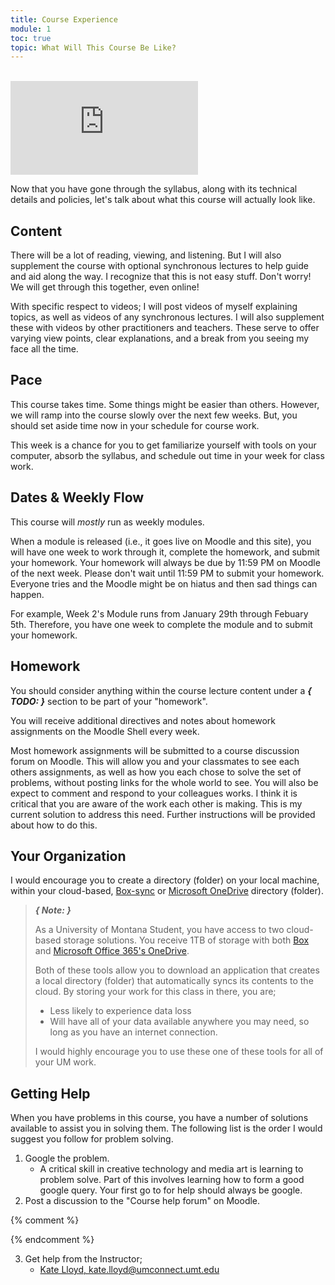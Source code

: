 ```yaml
---
title: Course Experience
module: 1
toc: true
topic: What Will This Course Be Like?
---
```



<br />

<div class="embed-responsive embed-responsive-16by9"><iframe class="embed-responsive-item" src="https://www.youtube.com/embed/M_-cOqGJrps" frameborder="0" allow="accelerometer; autoplay; encrypted-media; gyroscope; picture-in-picture" allowfullscreen></iframe></div>


Now that you have gone through the syllabus, along with its technical details and policies, let's talk about what this course will actually look like.

## Content

There will be a lot of reading, viewing, and listening.  But I will also supplement the course with optional synchronous lectures to help guide and aid along the way. I recognize that this is not easy stuff.  Don't worry! We will get through this together, even online!

With specific respect to videos; I will post videos of myself explaining topics, as well as videos of any synchronous lectures. I will also supplement these with videos by other practitioners and teachers. These serve to offer varying view points, clear explanations, and a break from you seeing my face all the time.


## Pace

This course takes time. Some things might be easier than others.  However, we will ramp into the course slowly over the next few weeks. But, you should set aside time now in your schedule for course work.

This week is a chance for you to get familiarize yourself with tools on your computer, absorb the syllabus, and schedule out time in your week for class work.


## Dates & Weekly Flow

This course will _mostly_ run as weekly modules.

When a module is released (i.e., it goes live on Moodle and this site), you will have one week to work through it, complete the homework, and submit your homework. Your homework will always be due by 11:59 PM on Moodle <!-- {{ site.data.course.module-week-day }} --> of the next week.  Please don't wait until 11:59 PM to submit your homework.  Everyone tries and the Moodle might be on hiatus and then sad things can happen.

For example, Week 2's Module runs from January 29th through Febuary 5th<!-- {{ site.data.course.module-week-day }} to {{ site.data.course.module-week-day }}, {{ site.data.dates[2][0] }} -->. Therefore, you have one week <!--through next {{ site.data.course.module-week-day }}, {{ site.data.dates[2][1] }} --> to complete the module and to submit your homework. <!-- Week 3 will likewise open {{ site.data.course.module-week-day }} and run {{ site.data.dates[3][0] }} -->


## Homework

You should consider anything within the course lecture content under a **_{ TODO: }_** section to be part of your "homework".

You will receive additional directives and notes about homework assignments on the Moodle Shell every week.

Most homework assignments will be submitted to a course discussion forum on Moodle. This will allow you and your classmates to see each others assignments, as well as how you each chose to solve the set of problems, without posting links for the whole world to see. You will also be expect to comment and respond to your colleagues works. I think it is critical that you are aware of the work each other is making. This is my current solution to address this need. Further instructions will be provided about how to do this.


## Your Organization

I would encourage you to create a directory (folder) on your local machine, within your cloud-based, [Box-sync](http://www.umt.edu/it/support/box/) or [Microsoft OneDrive](https://umt.teamdynamix.com/TDClient/2032/Portal/KB/ArticleDet?ID=45894) directory (folder).

> **_{ Note: }_**
>
> As a University of Montana Student, you have access to two cloud-based storage solutions. You receive 1TB of storage with both [Box](http://www.umt.edu/it/support/box/) and [Microsoft Office 365's OneDrive](https://umt.teamdynamix.com/TDClient/2032/Portal/KB/ArticleDet?ID=45894).
>
> Both of these tools allow you to download an application that creates a local directory (folder) that automatically syncs its contents to the cloud. By storing your work for this class in there, you are;
> - Less likely to experience data loss
> - Will have all of your data available anywhere you may need, so long as you have an internet connection.
>
> I would highly encourage you to use these one of these tools for all of your UM work.





## Getting Help

When you have problems in this course, you have a number of solutions available to assist you in solving them. The following list is the order I would suggest you follow for problem solving.

1. Google the problem.
    - A critical skill in creative technology and media art is learning to problem solve. Part of this involves learning how to form a good google query. Your first go to for help should always be google.
2. Post a discussion to the "Course help forum" on Moodle.
   <!-- [**Course Help Forum** in Moodle](https://moodle.umt.edu/mod/hsuforum/view.php?id=2655589).
   -->

{% comment %}

<!--
[Course Forum in Moodle](https://discord.gg/nbVCKwX)

 Discord is like a massive chat where everyone can talk to one another in real time and help each other out with issues or just chat.
3. Post to the [course issues forum](https://github.com/Montana-Media-Arts/441-WebTech-Spring2020-examples/issues).

    - In a couple pages, you will follow along with a short tutorial that will help you signup for GitHub, then star and follow the "course repository". Part of this repository is an "issues forum" where you can post questions and problems you are having. These "issues" will be e-mailed to you, and you can then respond to them.
    - The advantage to the GitHub issues forum is its advanced system for including formatted code. This will help with problem solving.
    -->
{% endcomment %}


<!-- TA TBD Kate 08 24 2024

3. Get help from our Graduate Teaching Assistants;
	- [Cole Grant, cole.grant@umconnect.umt.edu](mailto:cole.grant@umconnect.umt.edu?subject=245%20Question)

 -->

3. Get help from the Instructor;
	- [Kate Lloyd, kate.lloyd@umconnect.umt.edu](mailto:kate.lloyd@umconnect.umt.edu?subject=245%20Question)


<!-- 

5. Get help from the Director [Michael Musick]({{site.baseurl}}/instructors/)
    - If you have a problem, or need help that no one can offer, please contact Michael Musick.
    - One way to get a hold of me is to schedule a zoom, office hours appointment with me via [Calendly]  ({{site.baseurl}}/instructors/#Office-Hours). 
    
    - Or to come by my office for in-person office hours. (It would be great to meet you in person)
    - You may also email me. (I will check my email at least once a day)
        - [michael.musick@umontana.edu](mailto:michael.musick@umontana.edu?subject=245%20Question)

 -->

<br />

<!--
#### { NOTE: }

A quick list of these links is available from the 


["Help"]({{site.baseurl}}/help/) menubar tab above.
-->

